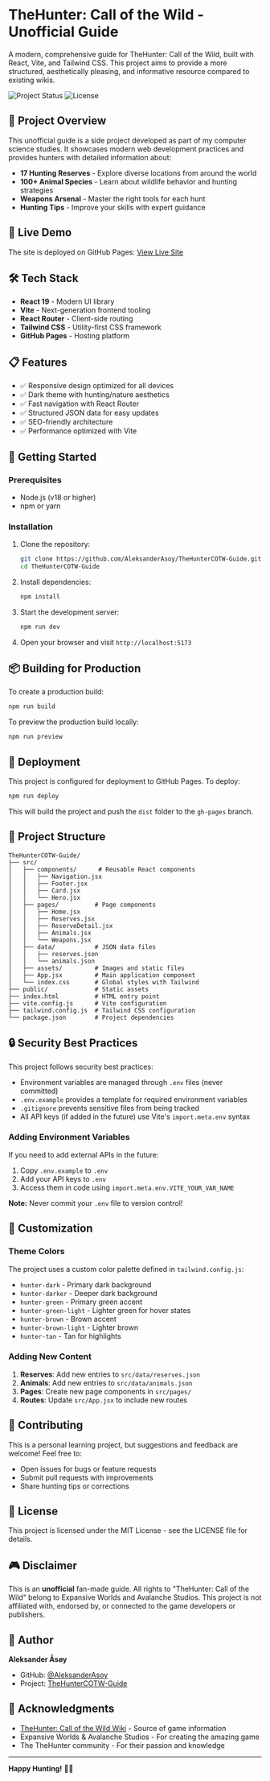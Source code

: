 # TheHunter: Call of the Wild - Unofficial Guide

A modern, comprehensive guide for TheHunter: Call of the Wild, built with React, Vite, and Tailwind CSS. This project aims to provide a more structured, aesthetically pleasing, and informative resource compared to existing wikis.

![Project Status](https://img.shields.io/badge/status-in%20development-yellow)
![License](https://img.shields.io/badge/license-MIT-blue)

## 🎯 Project Overview

This unofficial guide is a side project developed as part of my computer science studies. It showcases modern web development practices and provides hunters with detailed information about:

- **17 Hunting Reserves** - Explore diverse locations from around the world
- **100+ Animal Species** - Learn about wildlife behavior and hunting strategies
- **Weapons Arsenal** - Master the right tools for each hunt
- **Hunting Tips** - Improve your skills with expert guidance

## 🚀 Live Demo

The site is deployed on GitHub Pages: [View Live Site](https://AleksanderAsoy.github.io/TheHunterCOTW-Guide)

## 🛠️ Tech Stack

- **React 19** - Modern UI library
- **Vite** - Next-generation frontend tooling
- **React Router** - Client-side routing
- **Tailwind CSS** - Utility-first CSS framework
- **GitHub Pages** - Hosting platform

## 📋 Features

- ✅ Responsive design optimized for all devices
- ✅ Dark theme with hunting/nature aesthetics
- ✅ Fast navigation with React Router
- ✅ Structured JSON data for easy updates
- ✅ SEO-friendly architecture
- ✅ Performance optimized with Vite

## 🚦 Getting Started

### Prerequisites

- Node.js (v18 or higher)
- npm or yarn

### Installation

1. Clone the repository:
   ```bash
   git clone https://github.com/AleksanderAsoy/TheHunterCOTW-Guide.git
   cd TheHunterCOTW-Guide
   ```

2. Install dependencies:
   ```bash
   npm install
   ```

3. Start the development server:
   ```bash
   npm run dev
   ```

4. Open your browser and visit `http://localhost:5173`

## 📦 Building for Production

To create a production build:

```bash
npm run build
```

To preview the production build locally:

```bash
npm run preview
```

## 🚀 Deployment

This project is configured for deployment to GitHub Pages. To deploy:

```bash
npm run deploy
```

This will build the project and push the `dist` folder to the `gh-pages` branch.

## 📁 Project Structure

```
TheHunterCOTW-Guide/
├── src/
│   ├── components/      # Reusable React components
│   │   ├── Navigation.jsx
│   │   ├── Footer.jsx
│   │   ├── Card.jsx
│   │   └── Hero.jsx
│   ├── pages/          # Page components
│   │   ├── Home.jsx
│   │   ├── Reserves.jsx
│   │   ├── ReserveDetail.jsx
│   │   ├── Animals.jsx
│   │   └── Weapons.jsx
│   ├── data/           # JSON data files
│   │   ├── reserves.json
│   │   └── animals.json
│   ├── assets/         # Images and static files
│   ├── App.jsx         # Main application component
│   └── index.css       # Global styles with Tailwind
├── public/             # Static assets
├── index.html          # HTML entry point
├── vite.config.js      # Vite configuration
├── tailwind.config.js  # Tailwind CSS configuration
└── package.json        # Project dependencies
```

## 🔒 Security Best Practices

This project follows security best practices:

- Environment variables are managed through `.env` files (never committed)
- `.env.example` provides a template for required environment variables
- `.gitignore` prevents sensitive files from being tracked
- All API keys (if added in the future) use Vite's `import.meta.env` syntax

### Adding Environment Variables

If you need to add external APIs in the future:

1. Copy `.env.example` to `.env`
2. Add your API keys to `.env`
3. Access them in code using `import.meta.env.VITE_YOUR_VAR_NAME`

**Note:** Never commit your `.env` file to version control!

## 🎨 Customization

### Theme Colors

The project uses a custom color palette defined in `tailwind.config.js`:

- `hunter-dark` - Primary dark background
- `hunter-darker` - Deeper dark background
- `hunter-green` - Primary green accent
- `hunter-green-light` - Lighter green for hover states
- `hunter-brown` - Brown accent
- `hunter-brown-light` - Lighter brown
- `hunter-tan` - Tan for highlights

### Adding New Content

1. **Reserves**: Add new entries to `src/data/reserves.json`
2. **Animals**: Add new entries to `src/data/animals.json`
3. **Pages**: Create new page components in `src/pages/`
4. **Routes**: Update `src/App.jsx` to include new routes

## 🤝 Contributing

This is a personal learning project, but suggestions and feedback are welcome! Feel free to:

- Open issues for bugs or feature requests
- Submit pull requests with improvements
- Share hunting tips or corrections

## 📄 License

This project is licensed under the MIT License - see the LICENSE file for details.

## 🎮 Disclaimer

This is an **unofficial** fan-made guide. All rights to "TheHunter: Call of the Wild" belong to Expansive Worlds and Avalanche Studios. This project is not affiliated with, endorsed by, or connected to the game developers or publishers.

## 👤 Author

**Aleksander Åsøy**

- GitHub: [@AleksanderAsoy](https://github.com/AleksanderAsoy)
- Project: [TheHunterCOTW-Guide](https://github.com/AleksanderAsoy/TheHunterCOTW-Guide)

## 🙏 Acknowledgments

- [TheHunter: Call of the Wild Wiki](https://thehuntercotw.fandom.com/) - Source of game information
- Expansive Worlds & Avalanche Studios - For creating the amazing game
- The TheHunter community - For their passion and knowledge

---

**Happy Hunting!** 🦌🏹
